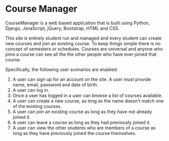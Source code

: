 Course Manager
=============

CourseManager is a web based application that is built using Python, Django, JavaScript, jQuery, Bootstrap, HTML and CSS.

This site is entirely student run and managed and every student can create new courses and join an existing course. To keep
things simple there is no concept of semesters or schedules. Courses are universal and anyone who joins a course can see all
the the other people who have ever joined that course.

Specifically, the following user scenarios are enabled:

1. A user can sign up for an account on the site. A user must provide name, email, password and date of birth.
2. A user can log in.
3. Once a user has logged in a user can browse a list of courses available.
4. A user can create a new course, as long as the name doesn't match one of the existing courses.
5. A user can join an existing course as long as they have not already joined it.
6. A user can leave a course as long as they had previously joined it.
7. A user can view the other students who are members of a course as long as they have previously joined the course themselves.
